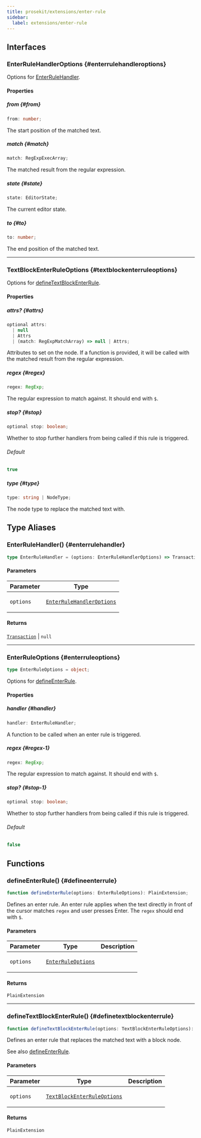 ```yaml
---
title: prosekit/extensions/enter-rule
sidebar:
  label: extensions/enter-rule
---
```


<!-- DEBUG memberWithGroups 1 -->

<!-- DEBUG memberWithGroups 4 -->

<!-- DEBUG memberWithGroups 7 -->

<!-- DEBUG memberWithGroups 8 -->

<!-- DEBUG memberWithGroups 9 -->

## Interfaces

### EnterRuleHandlerOptions {#enterrulehandleroptions}

<!-- DEBUG memberWithGroups 1 -->

Options for [EnterRuleHandler](#enterrulehandler).

<!-- DEBUG memberWithGroups 4 -->

<!-- DEBUG memberWithGroups 7 -->

<!-- DEBUG memberWithGroups 8 -->

<!-- DEBUG memberWithGroups 9 -->

#### Properties

##### from {#from}

```ts
from: number;
```

The start position of the matched text.

<!-- DEBUG inheritance start kind=1024 -->

##### match {#match}

```ts
match: RegExpExecArray;
```

The matched result from the regular expression.

<!-- DEBUG inheritance start kind=1024 -->

##### state {#state}

```ts
state: EditorState;
```

The current editor state.

<!-- DEBUG inheritance start kind=1024 -->

##### to {#to}

```ts
to: number;
```

The end position of the matched text.

<!-- DEBUG inheritance start kind=1024 -->

<!-- DEBUG memberWithGroups 10 -->

***

### TextBlockEnterRuleOptions {#textblockenterruleoptions}

<!-- DEBUG memberWithGroups 1 -->

Options for [defineTextBlockEnterRule](#definetextblockenterrule).

<!-- DEBUG memberWithGroups 4 -->

<!-- DEBUG memberWithGroups 7 -->

<!-- DEBUG memberWithGroups 8 -->

<!-- DEBUG memberWithGroups 9 -->

#### Properties

##### attrs? {#attrs}

```ts
optional attrs: 
  | null
  | Attrs
  | (match: RegExpMatchArray) => null | Attrs;
```

Attributes to set on the node. If a function is provided, it will be called
with the matched result from the regular expression.

<!-- DEBUG inheritance start kind=1024 -->

##### regex {#regex}

```ts
regex: RegExp;
```

The regular expression to match against. It should end with `$`.

<!-- DEBUG inheritance start kind=1024 -->

##### stop? {#stop}

```ts
optional stop: boolean;
```

Whether to stop further handlers from being called if this rule is triggered.

###### Default

```ts
true
```

<!-- DEBUG inheritance start kind=1024 -->

##### type {#type}

```ts
type: string | NodeType;
```

The node type to replace the matched text with.

<!-- DEBUG inheritance start kind=1024 -->

<!-- DEBUG memberWithGroups 10 -->

## Type Aliases

### EnterRuleHandler() {#enterrulehandler}

```ts
type EnterRuleHandler = (options: EnterRuleHandlerOptions) => Transaction | null;
```

#### Parameters

<table>
<thead>
<tr>
<th>Parameter</th>
<th>Type</th>
</tr>
</thead>
<tbody>
<tr>
<td>

`options`

</td>
<td>

[`EnterRuleHandlerOptions`](#enterrulehandleroptions)

</td>
</tr>
</tbody>
</table>

#### Returns

[`Transaction`](../pm/state.md#transaction) \| `null`

<!-- DEBUG inheritance start kind=4096 -->

<!-- DEBUG inheritance start kind=2097152 -->

***

### EnterRuleOptions {#enterruleoptions}

<!-- DEBUG memberWithGroups 1 -->

```ts
type EnterRuleOptions = object;
```

Options for [defineEnterRule](#defineenterrule).

<!-- DEBUG memberWithGroups 4 -->

<!-- DEBUG memberWithGroups 7 -->

<!-- DEBUG memberWithGroups 8 -->

<!-- DEBUG memberWithGroups 9 -->

#### Properties

##### handler {#handler}

```ts
handler: EnterRuleHandler;
```

A function to be called when an enter rule is triggered.

<!-- DEBUG inheritance start kind=1024 -->

##### regex {#regex-1}

```ts
regex: RegExp;
```

The regular expression to match against. It should end with `$`.

<!-- DEBUG inheritance start kind=1024 -->

##### stop? {#stop-1}

```ts
optional stop: boolean;
```

Whether to stop further handlers from being called if this rule is triggered.

###### Default

```ts
false
```

<!-- DEBUG inheritance start kind=1024 -->

<!-- DEBUG memberWithGroups 10 -->

## Functions

### defineEnterRule() {#defineenterrule}

```ts
function defineEnterRule(options: EnterRuleOptions): PlainExtension;
```

Defines an enter rule. An enter rule applies when the text directly in front of
the cursor matches `regex` and user presses Enter. The `regex` should end
with `$`.

#### Parameters

<table>
<thead>
<tr>
<th>Parameter</th>
<th>Type</th>
<th>Description</th>
</tr>
</thead>
<tbody>
<tr>
<td>

`options`

</td>
<td>

[`EnterRuleOptions`](#enterruleoptions)

</td>
<td>

</td>
</tr>
</tbody>
</table>

#### Returns

`PlainExtension`

<!-- DEBUG inheritance start kind=4096 -->

***

### defineTextBlockEnterRule() {#definetextblockenterrule}

```ts
function defineTextBlockEnterRule(options: TextBlockEnterRuleOptions): PlainExtension;
```

Defines an enter rule that replaces the matched text with a block node.

See also [defineEnterRule](#defineenterrule).

#### Parameters

<table>
<thead>
<tr>
<th>Parameter</th>
<th>Type</th>
<th>Description</th>
</tr>
</thead>
<tbody>
<tr>
<td>

`options`

</td>
<td>

[`TextBlockEnterRuleOptions`](#textblockenterruleoptions)

</td>
<td>

</td>
</tr>
</tbody>
</table>

#### Returns

`PlainExtension`

<!-- DEBUG inheritance start kind=4096 -->

<!-- DEBUG memberWithGroups 10 -->
